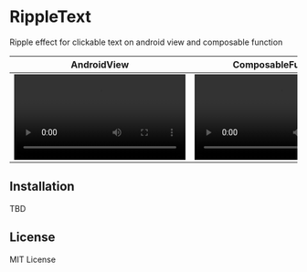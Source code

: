 # RippleText
Ripple effect for clickable text on android view and composable function

|AndroidView|ComposableFunction|
|:--:|:--:|
|<video src="https://user-images.githubusercontent.com/2821921/176992575-4cd57cde-9b54-455d-8734-462efba3c7f2.mp4" />|<video src="https://user-images.githubusercontent.com/2821921/176992580-090c9d8e-3762-4923-8c4c-7d870c164896.mp4" />|

## Installation
TBD

## License
MIT License

